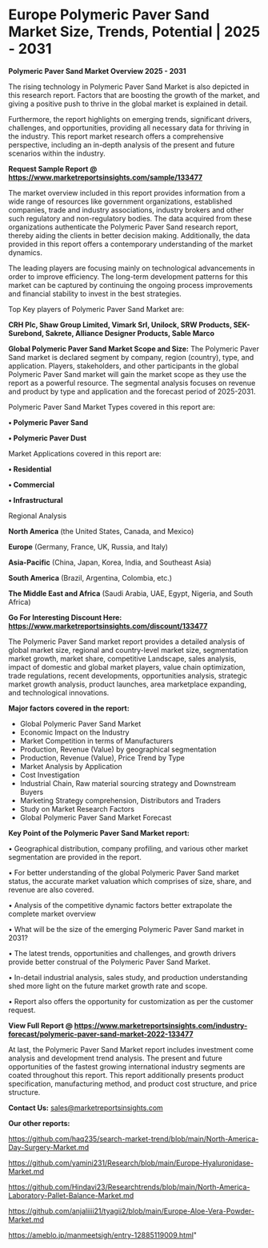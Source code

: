 # Europe Polymeric Paver Sand Market Size, Trends, Potential | 2025 - 2031

<Strong> Polymeric Paver Sand Market Overview 2025 - 2031</strong>

The rising technology in Polymeric Paver Sand Market is also depicted in this research report. Factors that are boosting the growth of the market, and giving a positive push to thrive in the global market is explained in detail.

Furthermore, the report highlights on emerging trends, significant drivers, challenges, and opportunities, providing all necessary data for thriving in the industry. This report market research offers a comprehensive perspective, including an in-depth analysis of the present and future scenarios within the industry.

<strong>Request Sample Report @ <a href=https://www.marketreportsinsights.com/sample/133477>https://www.marketreportsinsights.com/sample/133477</a></strong>

The market overview included in this report provides information from a wide range of resources like government organizations, established companies, trade and industry associations, industry brokers and other such regulatory and non-regulatory bodies. The data acquired from these organizations authenticate the Polymeric Paver Sand research report, thereby aiding the clients in better decision making. Additionally, the data provided in this report offers a contemporary understanding of the market dynamics.

The leading players are focusing mainly on technological advancements in order to improve efficiency. The long-term development patterns for this market can be captured by continuing the ongoing process improvements and financial stability to invest in the best strategies.

Top Key players of Polymeric Paver Sand Market are:

<strong>CRH Plc, Shaw Group Limited, Vimark Srl, Unilock, SRW Products, SEK-Surebond, Sakrete, Alliance Designer Products, Sable Marco</strong>

<strong><b>Global Polymeric Paver Sand Market Scope and Size:</b></strong>
The Polymeric Paver Sand market is declared segment by company, region (country), type, and application. Players, stakeholders, and other participants in the global Polymeric Paver Sand market will gain the market scope as they use the report as a powerful resource. The segmental analysis focuses on revenue and product by type and application and the forecast period of 2025-2031.

Polymeric Paver Sand Market Types covered in this report are:

<strong>• Polymeric Paver Sand

• Polymeric Paver Dust</strong>

Market Applications covered in this report are:

<strong>• Residential

• Commercial

• Infrastructural</strong> 

Regional Analysis

<strong>North America</strong> (the United States, Canada, and Mexico)

<strong>Europe</strong> (Germany, France, UK, Russia, and Italy)

<strong>Asia-Pacific</strong> (China, Japan, Korea, India, and Southeast Asia)

<strong>South America</strong> (Brazil, Argentina, Colombia, etc.)

<strong>The Middle East and Africa</strong> (Saudi Arabia, UAE, Egypt, Nigeria, and South Africa)

<strong>Go For Interesting Discount Here: <a href=https://www.marketreportsinsights.com/discount/133477>https://www.marketreportsinsights.com/discount/133477</a></strong>

The Polymeric Paver Sand market report provides a detailed analysis of global market size, regional and country-level market size, segmentation market growth, market share, competitive Landscape, sales analysis, impact of domestic and global market players, value chain optimization, trade regulations, recent developments, opportunities analysis, strategic market growth analysis, product launches, area marketplace expanding, and technological innovations.

<strong><b>Major factors covered in the report:</b></strong>
<ul>
  <li>Global Polymeric Paver Sand Market </li>
  <li>Economic Impact on the Industry</li>
  <li>Market Competition in terms of Manufacturers</li>
  <li>Production, Revenue (Value) by geographical segmentation</li>
  <li>Production, Revenue (Value), Price Trend by Type</li>
  <li>Market Analysis by Application</li>
  <li>Cost Investigation</li>
  <li>Industrial Chain, Raw material sourcing strategy and Downstream Buyers</li>
  <li>Marketing Strategy comprehension, Distributors and Traders</li>
  <li>Study on Market Research Factors</li>
  <li>Global Polymeric Paver Sand Market Forecast</li>
</ul>

<strong><b>Key Point of the Polymeric Paver Sand Market report:</b></strong>

• Geographical distribution, company profiling, and various other market segmentation are provided in the report.

• For better understanding of the global Polymeric Paver Sand market status, the accurate market valuation which comprises of size, share, and revenue are also covered.

• Analysis of the competitive dynamic factors better extrapolate the complete market overview

• What will be the size of the emerging Polymeric Paver Sand market in 2031?

• The latest trends, opportunities and challenges, and growth drivers provide better construal of the Polymeric Paver Sand Market.

• In-detail industrial analysis, sales study, and production understanding shed more light on the future market growth rate and scope.

• Report also offers the opportunity for customization as per the customer request.

<strong><b>View Full Report @ <a href=https://www.marketreportsinsights.com/industry-forecast/polymeric-paver-sand-market-2022-133477>https://www.marketreportsinsights.com/industry-forecast/polymeric-paver-sand-market-2022-133477</a></b></strong>


At last, the Polymeric Paver Sand Market report includes investment come analysis and development trend analysis. The present and future opportunities of the fastest growing international industry segments are coated throughout this report. This report additionally presents product specification, manufacturing method, and product cost structure, and price structure.

<strong>Contact Us:</strong>
sales@marketreportsinsights.com

<strong>Our other reports:</strong>

<a href=https://github.com/haq235/search-market-trend/blob/main/North-America-Day-Surgery-Market.md>https://github.com/haq235/search-market-trend/blob/main/North-America-Day-Surgery-Market.md</a>

<a href=https://github.com/yamini231/Research/blob/main/Europe-Hyaluronidase-Market.md>https://github.com/yamini231/Research/blob/main/Europe-Hyaluronidase-Market.md</a>

<a href=https://github.com/Hindavi23/Researchtrends/blob/main/North-America-Laboratory-Pallet-Balance-Market.md>https://github.com/Hindavi23/Researchtrends/blob/main/North-America-Laboratory-Pallet-Balance-Market.md</a>

<a href=https://github.com/anjaliiii21/tyagii2/blob/main/Europe-Aloe-Vera-Powder-Market.md>https://github.com/anjaliiii21/tyagii2/blob/main/Europe-Aloe-Vera-Powder-Market.md</a>

<a href=https://ameblo.jp/manmeetsigh/entry-12885119009.html>https://ameblo.jp/manmeetsigh/entry-12885119009.html</a>"
